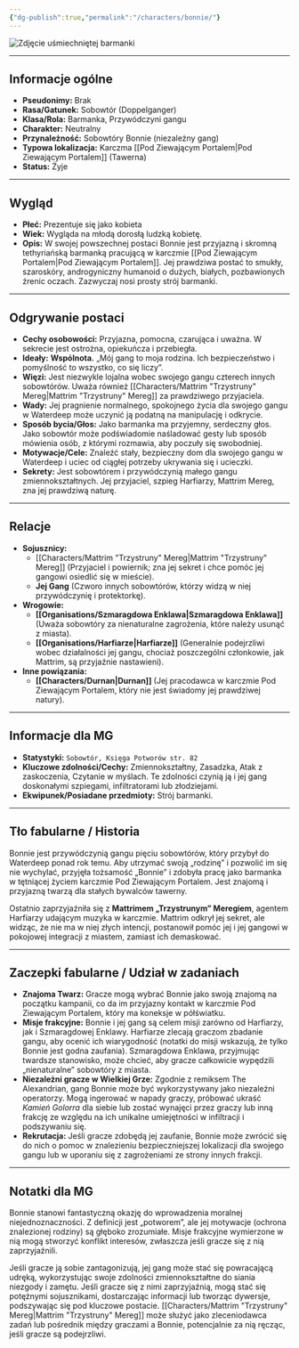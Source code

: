 ```yaml
---
{"dg-publish":true,"permalink":"/characters/bonnie/"}
---
```


![Zdjęcie uśmiechniętej barmanki](https://5e.tools/img/adventure/WDH/Friendly-Faces.webp)

---

## Informacje ogólne

*   **Pseudonimy:** Brak
*   **Rasa/Gatunek:** Sobowtór (Doppelganger)
*   **Klasa/Rola:** Barmanka, Przywódczyni gangu
*   **Charakter:** Neutralny
*   **Przynależność:** Sobowtóry Bonnie (niezależny gang)
*   **Typowa lokalizacja:** Karczma [[Pod Ziewającym Portalem\|Pod Ziewającym Portalem]] (Tawerna)
*   **Status:** Żyje

---

## Wygląd

*   **Płeć:** Prezentuje się jako kobieta
*   **Wiek:** Wygląda na młodą dorosłą ludzką kobietę.
*   **Opis:** W swojej powszechnej postaci Bonnie jest przyjazną i skromną tethyriańską barmanką pracującą w karczmie [[Pod Ziewającym Portalem\|Pod Ziewającym Portalem]]. Jej prawdziwa postać to smukły, szaroskóry, androgyniczny humanoid o dużych, białych, pozbawionych źrenic oczach. Zazwyczaj nosi prosty strój barmanki.

---

## Odgrywanie postaci

*   **Cechy osobowości:** Przyjazna, pomocna, czarująca i uważna. W sekrecie jest ostrożna, opiekuńcza i przebiegła.
*   **Ideały:** **Wspólnota.** „Mój gang to moja rodzina. Ich bezpieczeństwo i pomyślność to wszystko, co się liczy”.
*   **Więzi:** Jest niezwykle lojalna wobec swojego gangu czterech innych sobowtórów. Uważa również [[Characters/Mattrim "Trzystruny" Mereg\|Mattrim "Trzystruny" Mereg]] za prawdziwego przyjaciela.
*   **Wady:** Jej pragnienie normalnego, spokojnego życia dla swojego gangu w Waterdeep może uczynić ją podatną na manipulację i odkrycie.
*   **Sposób bycia/Głos:** Jako barmanka ma przyjemny, serdeczny głos. Jako sobowtór może podświadomie naśladować gesty lub sposób mówienia osób, z którymi rozmawia, aby poczuły się swobodniej.
*   **Motywacje/Cele:** Znaleźć stały, bezpieczny dom dla swojego gangu w Waterdeep i uciec od ciągłej potrzeby ukrywania się i ucieczki.
*   **Sekrety:** Jest sobowtórem i przywódczynią małego gangu zmiennokształtnych. Jej przyjaciel, szpieg Harfiarzy, Mattrim Mereg, zna jej prawdziwą naturę.

---

## Relacje

*   **Sojusznicy:**
    *   [[Characters/Mattrim "Trzystruny" Mereg\|Mattrim "Trzystruny" Mereg]] (Przyjaciel i powiernik; zna jej sekret i chce pomóc jej gangowi osiedlić się w mieście).
    *   **Jej Gang** (Czworo innych sobowtórów, którzy widzą w niej przywódczynię i protektorkę).
*   **Wrogowie:**
    *   **[[Organisations/Szmaragdowa Enklawa\|Szmaragdowa Enklawa]]** (Uważa sobowtóry za nienaturalne zagrożenia, które należy usunąć z miasta).
    *   **[[Organisations/Harfiarze\|Harfiarze]]** (Generalnie podejrzliwi wobec działalności jej gangu, chociaż poszczególni członkowie, jak Mattrim, są przyjaźnie nastawieni).
*   **Inne powiązania:**
    *   **[[Characters/Durnan\|Durnan]]** (Jej pracodawca w karczmie Pod Ziewającym Portalem, który nie jest świadomy jej prawdziwej natury).

---

## Informacje dla MG

*   **Statystyki:** `Sobowtór, Księga Potworów str. 82`
*   **Kluczowe zdolności/Cechy:** Zmiennokształtny, Zasadzka, Atak z zaskoczenia, Czytanie w myślach. Te zdolności czynią ją i jej gang doskonałymi szpiegami, infiltratorami lub złodziejami.
*   **Ekwipunek/Posiadane przedmioty:** Strój barmanki.

---

## Tło fabularne / Historia

Bonnie jest przywódczynią gangu pięciu sobowtórów, który przybył do Waterdeep ponad rok temu. Aby utrzymać swoją „rodzinę” i pozwolić im się nie wychylać, przyjęła tożsamość „Bonnie” i zdobyła pracę jako barmanka w tętniącej życiem karczmie Pod Ziewającym Portalem. Jest znajomą i przyjazną twarzą dla stałych bywalców tawerny.

Ostatnio zaprzyjaźniła się z **Mattrimem „Trzystrunym” Meregiem**, agentem Harfiarzy udającym muzyka w karczmie. Mattrim odkrył jej sekret, ale widząc, że nie ma w niej złych intencji, postanowił pomóc jej i jej gangowi w pokojowej integracji z miastem, zamiast ich demaskować.

---

## Zaczepki fabularne / Udział w zadaniach

*   **Znajoma Twarz:** Gracze mogą wybrać Bonnie jako swoją znajomą na początku kampanii, co da im przyjazny kontakt w karczmie Pod Ziewającym Portalem, który ma koneksje w półświatku.
*   **Misje frakcyjne:** Bonnie i jej gang są celem misji zarówno od Harfiarzy, jak i Szmaragdowej Enklawy. Harfiarze zlecają graczom zbadanie gangu, aby ocenić ich wiarygodność (notatki do misji wskazują, że tylko Bonnie jest godna zaufania). Szmaragdowa Enklawa, przyjmując twardsze stanowisko, może chcieć, aby gracze całkowicie wypędzili „nienaturalne” sobowtóry z miasta.
*   **Niezależni gracze w Wielkiej Grze:** Zgodnie z remiksem The Alexandrian, gang Bonnie może być wykorzystywany jako niezależni operatorzy. Mogą ingerować w napady graczy, próbować ukraść *Kamień Golorra* dla siebie lub zostać wynajęci przez graczy lub inną frakcję ze względu na ich unikalne umiejętności w infiltracji i podszywaniu się.
*   **Rekrutacja:** Jeśli gracze zdobędą jej zaufanie, Bonnie może zwrócić się do nich o pomoc w znalezieniu bezpieczniejszej lokalizacji dla swojego gangu lub w uporaniu się z zagrożeniami ze strony innych frakcji.

---

## Notatki dla MG

Bonnie stanowi fantastyczną okazję do wprowadzenia moralnej niejednoznaczności. Z definicji jest „potworem”, ale jej motywacje (ochrona znalezionej rodziny) są głęboko zrozumiałe. Misje frakcyjne wymierzone w nią mogą stworzyć konflikt interesów, zwłaszcza jeśli gracze się z nią zaprzyjaźnili.

Jeśli gracze ją sobie zantagonizują, jej gang może stać się powracającą udręką, wykorzystując swoje zdolności zmiennokształtne do siania niezgody i zamętu. Jeśli gracze się z nimi zaprzyjaźnią, mogą stać się potężnymi sojusznikami, dostarczając informacji lub tworząc dywersje, podszywając się pod kluczowe postacie. [[Characters/Mattrim "Trzystruny" Mereg\|Mattrim "Trzystruny" Mereg]] może służyć jako zleceniodawca zadań lub pośrednik między graczami a Bonnie, potencjalnie za nią ręcząc, jeśli gracze są podejrzliwi.